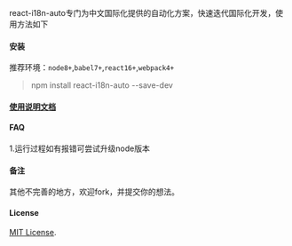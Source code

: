 
react-i18n-auto专门为中文国际化提供的自动化方案，快速迭代国际化开发，使用方法如下


#### 安装

推荐环境：`node8+`,`babel7+`,`react16+`,`webpack4+`

 >  npm install react-i18n-auto --save-dev

#### [使用说明文档](./documentation.md)


#### FAQ
1.运行过程如有报错可尝试升级node版本

#### 备注
其他不完善的地方，欢迎fork，并提交你的想法。


#### License
[MIT License](https://github.com/mr18/react-i18n-auto/blob/master/LICENSE).



















